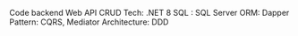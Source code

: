 Code backend Web API CRUD
Tech:  .NET 8
SQL : SQL Server
ORM: Dapper
Pattern: CQRS, Mediator
Architecture: DDD
